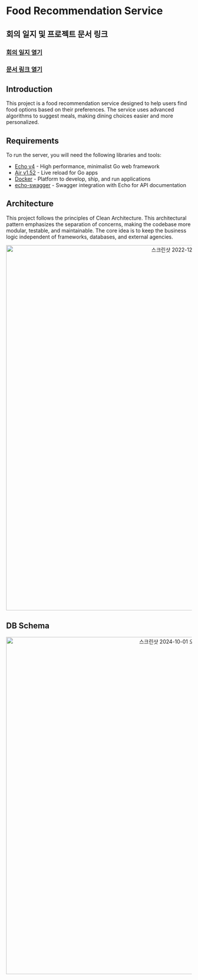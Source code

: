 # Food Recommendation Service

## 회의 일지 및 프로젝트 문서 링크
### [회의 일지 열기](https://github.com/JokerTrickster/food-recommendation/wiki/%ED%9A%8C%EC%9D%98-%EC%9D%BC%EC%A7%80)
### [문서 링크 열기](https://github.com/JokerTrickster/food-recommendation/wiki/%EB%AC%B8%EC%84%9C-%EB%A7%81%ED%81%AC)

## Introduction
This project is a food recommendation service designed to help users find food options based on their preferences. The service uses advanced algorithms to suggest meals, making dining choices easier and more personalized.

## Requirements
To run the server, you will need the following libraries and tools:

- [Echo v4](https://github.com/labstack/echo) - High performance, minimalist Go web framework
- [Air v1.52](https://github.com/cosmtrek/air) - Live reload for Go apps
- [Docker](https://www.docker.com/) - Platform to develop, ship, and run applications
- [echo-swagger](https://github.com/swaggo/echo-swagger) - Swagger integration with Echo for API documentation

## Architecture
This project follows the principles of Clean Architecture. This architectural pattern emphasizes the separation of concerns, making the codebase more modular, testable, and maintainable. The core idea is to keep the business logic independent of frameworks, databases, and external agencies.

<p align="center">
    <img width="990" alt="스크린샷 2022-12-22 오후 7 46 07" src="https://user-images.githubusercontent.com/35329247/209118510-3153c568-0d17-43de-a778-210dd53002c5.png">
</p>

## DB Schema
<p align="center">
    <img width="914" alt="스크린샷 2024-10-01 오후 1 47 11" src="https://github.com/user-attachments/assets/25706d45-817d-4616-8bb3-d1b667370f66">
</p>